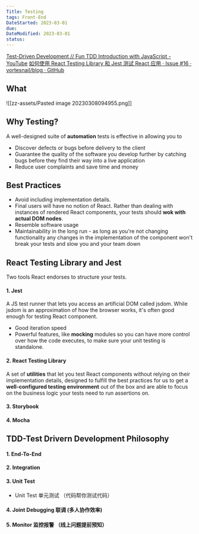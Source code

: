 ```yaml
---
Title: Testing
tags: Front-End
DateStarted: 2023-03-01
due:
DateModified: 2023-03-01
status:
---
```


[Test-Driven Development // Fun TDD Introduction with JavaScript - YouTube](https://www.youtube.com/watch?v=Jv2uxzhPFl4)
[如何使用 React Testing Library 和 Jest 测试 React 应用 · Issue #16 · vortesnail/blog · GitHub](https://github.com/vortesnail/blog/issues/16)

## What

![[zz-assets/Pasted image 20230308094955.png]]

## Why Testing?

A well-designed suite of **automation** tests is effective in allowing you to

- Discover defects or bugs before delivery to the client
- Guarantee the quality of the software you develop further by catching bugs before they find their way into a live application
- Reduce user complaints and save time and money

## Best Practices

- Avoid including implementation details.
- Final users will have no notion of React. Rather than dealing with instances of rendered React components, your tests should **wok with actual DOM nodes**.
- Resemble software usage
- Maintainability in the long run - as long as you're not changing functionality any changes in the implementation of the component won't break your tests and slow you and your team down

## React Testing Library and Jest

Two tools React endorses to structure your tests.

#### 1. Jest

A JS test runner that lets you access an artificial DOM called jsdom. While jsdom is an approximation of how the browser works, it's often good enough for testing React component.

- Good iteration speed
- Powerful features, like **mocking** modules so you can have more control over how the code executes, to make sure your unit testing is standalone.

#### 2. React Testing Library

A set of **utilities** that let you test React components without relying on their implementation details, designed to fulfill the best practices for us to get a **well-configured testing environment** out of the box and are able to focus on the business logic your tests need to run assertions on.

#### 3. Storybook

#### 4. Mocha

## TDD-Test Drivern Development Philosophy

#### 1. End-To-End

#### 2. Integration

#### 3. Unit Test

- Unit Test 单元测试 （代码帮你测试代码）

#### 4. Joint Debugging 联调 (多人协作效率)

#### 5. Monitor 监控报警 （线上问题提前预知）
